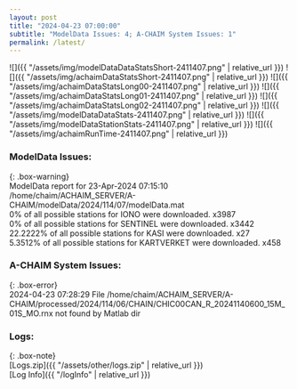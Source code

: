 ```yaml
---
layout: post
title: "2024-04-23 07:00:00"
subtitle: "ModelData Issues: 4; A-CHAIM System Issues: 1"
permalink: /latest/
---
```


![]({{ "/assets/img/modelDataDataStatsShort-2411407.png" | relative_url }})
![]({{ "/assets/img/achaimDataStatsShort-2411407.png" | relative_url }})
![]({{ "/assets/img/achaimDataStatsLong00-2411407.png" | relative_url }})
![]({{ "/assets/img/achaimDataStatsLong01-2411407.png" | relative_url }})
![]({{ "/assets/img/achaimDataStatsLong02-2411407.png" | relative_url }})
![]({{ "/assets/img/modelDataDataStats-2411407.png" | relative_url }})
![]({{ "/assets/img/modelDataStationStats-2411407.png" | relative_url }})
![]({{ "/assets/img/achaimRunTime-2411407.png" | relative_url }})


### ModelData Issues:  
  
{: .box-warning}  
 ModelData report for 23-Apr-2024 07:15:10   
 /home/chaim/ACHAIM_SERVER/A-CHAIM/modelData/2024/114/07/modelData.mat   
 0% of all possible stations for IONO were downloaded. x3987   
 0% of all possible stations for SENTINEL were downloaded. x3442   
 22.2222% of all possible stations for KASI were downloaded. x27   
 5.3512% of all possible stations for KARTVERKET were downloaded. x458   
  
### A-CHAIM System Issues:  
  
{: .box-error}  
2024-04-23 07:28:29 File /home/chaim/ACHAIM_SERVER/A-CHAIM/processed/2024/114/06/CHAIN/CHIC00CAN_R_20241140600_15M_01S_MO.rnx not found by Matlab dir  

### Logs:  
  
{: .box-note}  
[Logs.zip]({{ "/assets/other/logs.zip" | relative_url }})  
[Log Info]({{ "/logInfo" | relative_url }})  
